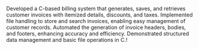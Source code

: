 Developed a C-based billing system that generates, saves, and retrieves customer invoices with itemized details, discounts, and taxes. Implemented file handling to store and search invoices, enabling easy management of customer records. Automated the generation of invoice headers, bodies, and footers, enhancing accuracy and efficiency. Demonstrated structured data management and basic file operations in C.!
